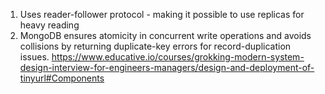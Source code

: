 1. Uses reader-follower protocol - making it possible to use replicas for heavy reading 
2. MongoDB ensures atomicity in concurrent write operations and avoids collisions by returning duplicate-key errors for record-duplication issues.
https://www.educative.io/courses/grokking-modern-system-design-interview-for-engineers-managers/design-and-deployment-of-tinyurl#Components